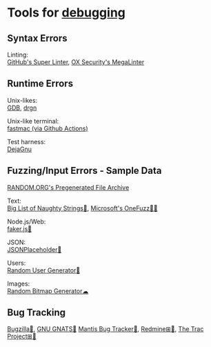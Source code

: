 
# Tools for [debugging](https://trendless.tech/software-redesign/)

## Syntax Errors

Linting:  
[GitHub's Super Linter](https://github.com/github/super-linter),
[OX Security's MegaLinter](https://megalinter.io)

## Runtime Errors

Unix-likes:  
[GDB](https://www.sourceware.org/gdb/),
[drgn](https://github.com/osandov/drgn)

Unix-like terminal:  
[fastmac (via Github Actions)](https://github.com/fastai/fastmac/)

Test harness:  
[DejaGnu](https://www.gnu.org/software/dejagnu/)

## Fuzzing/Input Errors - Sample Data

[RANDOM.ORG's Pregenerated File Archive](https://archive.random.org/)

Text:  
[Big List of Naughty Strings🐍](https://github.com/minimaxir/big-list-of-naughty-strings),
[Microsoft's OneFuzz🔌🧛](https://github.com/microsoft/onefuzz)

Node.js/Web:  
[faker.js🔌](https://fakerjs.dev/)

JSON:  
[JSONPlaceholder🔌](https://jsonplaceholder.typicode.com/)

Users:  
[Random User Generator🔌](https://randomuser.me/)

Images:  
[Random Bitmap Generator☁](https://www.random.org/bitmaps/)

## Bug Tracking

[Bugzilla🐧](https://www.bugzilla.org/),
[GNU GNATS🐧](https://www.gnu.org/software/gnats/)
[Mantis Bug Tracker🐧](https://www.mantisbt.org/),
[Redmine⊞🐧](https://www.redmine.org/),
[The Trac Project⊞🐧](https://trac.edgewall.org/)

